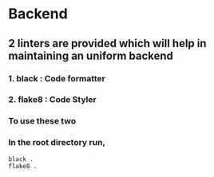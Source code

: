 # Backend

## 2 linters are provided which will help in maintaining an uniform backend

### 1. black : Code formatter
### 2. flake8 : Code Styler

### To use these two

### In the root directory run,

    black .
    flake8 .
